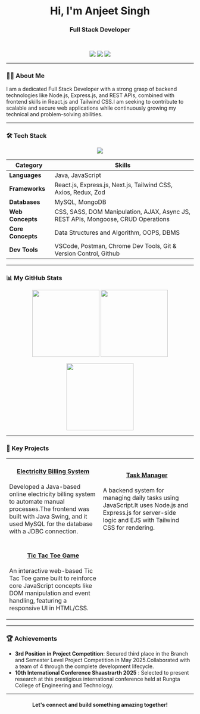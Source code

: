 <h1 align="center">
Hi, I'm Anjeet Singh
</h1>

<h3 align="center">
  Full Stack Developer
</h3>

<br>

<p align="center">
  <a href="mailto:anjeetsingh7155@gmail.com"><img src="https://img.shields.io/badge/Gmail-D14836?style=for-the-badge&logo=gmail&logoColor=white" /></a>
  <a href="https://www.linkedin.com/in/anjeet-singh-7972272a2/"><img src="https://img.shields.io/badge/LinkedIn-0077B5?style=for-the-badge&logo=linkedin&logoColor=white" /></a>
  <a href="https://leetcode.com/u/anjeet singh/"><img src="https://img.shields.io/badge/LeetCode-FFA116?style=for-the-badge&logo=leetcode&logoColor=black" /></a>
</p>

---

### 👨‍💻 About Me

<p>
  I am a dedicated Full Stack Developer with a strong grasp of backend technologies like Node.js, Express.js, and REST APIs, combined with frontend skills in React.js and Tailwind CSS.I am seeking to contribute to scalable and secure web applications while continuously growing my technical and problem-solving abilities.
</p>

---

### 🛠️ Tech Stack

<p align="center">
  <a href="https://skillicons.dev">
    <img src="https://skillicons.dev/icons?i=java,javascript,react,nextjs,redux,nodejs,express,mongodb,mysql,tailwind,sass,git,vscode,postman&perline=7" />
  </a>
</p>

| Category          | Skills                                                                                             |
|-------------------|----------------------------------------------------------------------------------------------------|
| **Languages** | Java, JavaScript                                                                                  |
| **Frameworks** | React.js, Express.js, Next.js, Tailwind CSS, Axios, Redux, Zod                                |
| **Databases** | MySQL, MongoDB                                                                                    |
| **Web Concepts** | CSS, SASS, DOM Manipulation, AJAX, Async JS, REST APIs, Mongoose, CRUD Operations                  |
| **Core Concepts** | Data Structures and Algorithm, OOPS, DBMS                                      |
| **Dev Tools** | VSCode, Postman, Chrome Dev Tools, Git & Version Control, Github                             |

---

### 📊 My GitHub Stats

<p align="center">
  <img height="180em" src="https://github-readme-stats.vercel.app/api?username=anjeetsingh7155&show_icons=true&theme=dracula&include_all_commits=true&count_private=true"/>
  <img height="180em" src="https://github-readme-stats.vercel.app/api/top-langs/?username=anjeetsingh7155&layout=compact&langs_count=8&theme=dracula"/>
</p>
<p align="center">
  <img height="180em" src="https://github-readme-streak-stats.herokuapp.com/?user=anjeetsingh7155&theme=dracula"/>
</p>

---

### 🚀 Key Projects

<table>
  <tr>
    <td width="50%">
      <h4 align="center"><a href="https://github.com/anjeetsingh7155/Electricity-Billing-System-Java-Project">Electricity Billing System</a></h4>
      <p>Developed a Java-based online electricity billing system to automate manual processes.The frontend was built with Java Swing, and it used MySQL for the database with a JDBC connection.</p>
    </td>
    <td width="50%">
      <h4 align="center"><a href="https://github.com/anjeetsingh7155/task-manager">Task Manager</a></h4>
      <p>A backend system for managing daily tasks using JavaScript.It uses Node.js and Express.js for server-side logic and EJS with Tailwind CSS for rendering.</p>
    </td>
  </tr>
  <tr>
    <td width="50%">
      <h4 align="center"><a href="https://github.com/anjeetsingh7155/tic-tac-toe">Tic Tac Toe Game</a></h4>
      <p>An interactive web-based Tic Tac Toe game built to reinforce core JavaScript concepts like DOM manipulation and event handling, featuring a responsive UI in HTML/CSS.</p>
    </td>
    <td width="50%">
      </td>
  </tr>
</table>

---

### 🏆 Achievements

- **3rd Position in Project Competition**: Secured third place in the Branch and Semester Level Project Competition in May 2025.Collaborated with a team of 4 through the complete development lifecycle.
- **10th International Conference Shaastrarth 2025** : Selected to present research at this prestigious international conference held at Rungta College of Engineering and Technology.

---

<h4 align="center">
  Let's connect and build something amazing together!
</h4>
